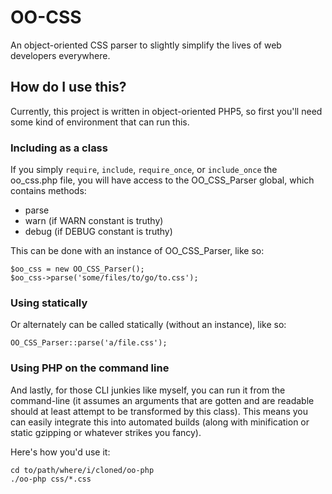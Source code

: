 OO-CSS
======

An object-oriented CSS parser to slightly simplify the lives of web developers everywhere.

How do I use this?
------------------

Currently, this project is written in object-oriented PHP5, so first you'll need some kind of environment that can run this.

### Including as a class

If you simply `require`, `include`, `require_once`, or `include_once` the oo_css.php file, you will have access to the OO_CSS_Parser global, which contains methods:

* parse
* warn  (if WARN constant is truthy)
* debug (if DEBUG constant is truthy)

This can be done with an instance of OO_CSS_Parser, like so:

    $oo_css = new OO_CSS_Parser();
    $oo_css->parse('some/files/to/go/to.css');

### Using statically

Or alternately can be called statically (without an instance), like so:

    OO_CSS_Parser::parse('a/file.css');

### Using PHP on the command line

And lastly, for those CLI junkies like myself, you can run it from the command-line (it assumes an arguments that are gotten and are readable should at least attempt to be transformed by this class).  This means you can easily integrate this into automated builds (along with minification or static gzipping or whatever strikes you fancy).

Here's how you'd use it:

    cd to/path/where/i/cloned/oo-php
    ./oo-php css/*.css
